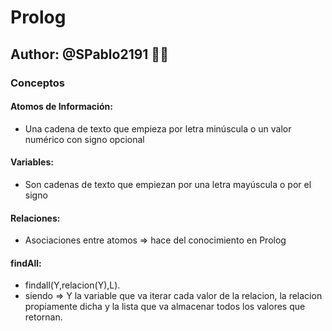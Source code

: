 # Prolog
## Author:  @SPablo2191 🐱‍🚀
### Conceptos
#### Atomos de Información:
- Una cadena de texto que empieza por letra minúscula o un valor numérico con signo opcional
#### Variables:
- Son cadenas de texto que empiezan por una letra mayúscula o por el signo
#### Relaciones:
- Asociaciones entre atomos => hace del conocimiento en Prolog

#### findAll:
- findall(Y,relacion(Y),L).
- siendo => Y la variable que va iterar cada valor de la relacion, la relacion propiamente dicha y la lista que va almacenar todos los valores que retornan.